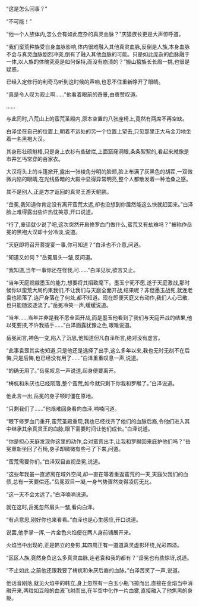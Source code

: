 
“这是怎么回事？”

“不可能！”

“他一个人族体内,怎么会有如此庞杂的真灵血脉？”庆猿族长更是大声惊呼道。

“我们蛮荒种族受自身血脉影响,体内很难融入其他真灵血脉,反倒是人族,本身血脉不会与真灵血脉剧烈冲突,倒有了融入其他血脉的可能。只是如此庞杂的血脉融于一体,以人族的体魄究竟是如何保持,而没有崩溃的？”搬山猿族长长眉一挑,也很是疑惑。

已经入定修行的利奇马听到这时候的声响,也忍不住重新睁开了眼睛。

“真是令人叹为观止啊……”他看着眼前的奇景,由衷赞叹道。

……

与此同时,八荒山上的蛮荒圣殿内,原本空置的八张座椅上,竟然有两席不再空缺。

白泽坐在自己的位置上,朝着不远处的另一个位置上望去,只见那里正大马金刀地坐着一名黑袍大汉。

其身形壮硕魁梧,只是身上衣衫有些破烂,上面窟窿洞眼,条条絮絮的,看起来就像是市井乞丐常穿的百家衣。

大汉将头上的斗篷掀开,露出一张棱角分明的脸颊,脸上布满了灰黑色的胡茬,一双微微内陷的眼睛,在光线昏暗的大殿中显得异常明亮,整个人都散发着一种沧桑之感。

其不是别人,正是方才返回的真灵王游天鲲鹏。

“岳冕,我知道你肯定没有离开蛮荒太远,却也没想到你居然能这么快就赶回来。”白泽脸上难得露出些许热忱笑意,开口说道。

“行了,废话就少说了吧,这次突然开启修罗血门做什么,蛮荒又有劫难吗？”被称作岳冕的黑袍大汉却十分冷淡,说道。

“天庭即将召开菩提宴一事,你可知道？”白泽也不介意,问道。

“知道又如何？”岳冕眉头一皱,反问道。

“我知道,当年一事你还在怪我,可……”白泽见状,欲言又止。

“当年天庭觊觎墨玉的能力,想要将其招致麾下。墨玉宁死不愿,遂于天庭激战,那时候你以蛮荒大局约束我们,不让我们与天庭全面开战,结果呢？非但墨玉战死,就连老袁也陨落了,连尸身落在了何处,都不知道。现在即便天庭又有动作,我们人心已散,也只能随波逐流了。”岳冕冷笑一声,缓缓说道。

“当年……当年并非是我不愿全面开战,而是墨玉他看到了我们与天庭开战的结果,他以死要挟,不许我插手……”白泽面露犹豫之色,艰难说道。

岳冕闻言,神色一变,陷入了沉思,他知道但凡白泽所言,绝对没有虚言。

“此事袁罡其实也知道,只是他还是选择了出手,这么多年以来,我也无时无刻不在后悔,只是后悔,也已经没有用了……”白泽重重叹息一声,说道。

“的确无用了。”岳冕叹息一声说道,起身便要离开。

“梼杌和朱厌也已经陨落,整个蛮荒,如今就只剩下你我和罗睺了。”白泽说道。

他此言一出,岳冕的身子顿时僵在原地。

“只剩我们了……”他艰难回身看向白泽,喃喃问道。

“眼下修罗血门重开,蛮荒圣殿重现,我也已经找齐了他们的血脉后裔,令他们进入其中继承其余真灵王的血脉,眼下需要时间让他们成长。”白泽说道。

“你是担心天庭发现你这里的动作,会对蛮荒出手,让我和罗睺回来庇护他们吗？”岳冕重新坐回了石椅,身子却微微有些弓了下来,问道。

“蛮荒需要你们。”白泽双目直视岳冕,说道。

“这些年我虽一直游离在域外空间,却一直在等着重返蛮荒的一天,天庭欠我们的血债,总有一天要偿还。”岳冕双目一凝,一身气势骤然变得凌厉无比。

“这一天不会太远了。”白泽喃喃说道。

就在这时,岳冕忽然眉头一皱,看向白泽。

“有点意思,刚好你也来看看。”白泽也是心生感应,开口说道。

说罢,他手掌一挥,一片金色火焰便在两人身前铺展开来。

火焰当中出现的,正是韩立的身影,其四周正有一道道真灵虚影环绕,光彩四溢。

“区区人族,竟然身负这么多真灵血脉,连老袁和我的都有？”岳冕也有些惊讶,说道。

“不止如此,之前他还跟我要了梼杌和朱厌后裔的血脉。”白泽苦笑了一声,说道。

他话音刚落,就见火焰中的韩立,身上忽然有一白玉小瓶飞掠而出,直接在金焰当中消融开来,两粒如豆般的血液飞射而出,在半空中化作一片血雾,直接融入了他焦黑的身躯。